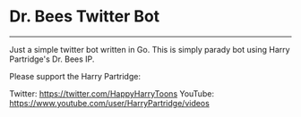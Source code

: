# Dr. Bees Twitter Bot
-----------------------------

Just a simple twitter bot written in Go. This is simply parady bot using Harry Partridge's Dr. Bees IP.

Please support the Harry Partridge:

Twitter: https://twitter.com/HappyHarryToons
YouTube: https://www.youtube.com/user/HarryPartridge/videos